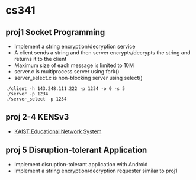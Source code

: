 # cs341

## proj1 Socket Programming
- Implement a string encryption/decryption service
- A client sends a string and then server encrypts/decrypts the string and returns it to the client
- Maximum size of each message is limited to 10M
- server.c is multiprocess server using fork()
- server_select.c is non-blocking server using select()
```
./client -h 143.248.111.222 -p 1234 -o 0 -s 5
./server -p 1234
./server_select -p 1234
```

## proj 2-4 KENSv3
- [KAIST Educational Network System](https://github.com/ANLAB-KAIST/KENSv3)

## proj 5 Disruption-tolerant Application
- Implement disruption-tolerant application with Android
- Implement a string encryption/decryption requester similar to proj1
